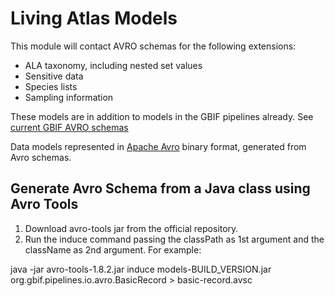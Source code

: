 # Living Atlas Models

This module will contact AVRO schemas for the following extensions:

* ALA taxonomy, including nested set values
* Sensitive data
* Species lists
* Sampling information

These models are in addition to models in the GBIF pipelines already. See [current GBIF AVRO schemas](https://github.com/gbif/pipelines/tree/master/sdks/models/src/main/avro)

Data models represented in [Apache Avro](https://avro.apache.org/docs/current/) binary format, generated from Avro schemas.

## Generate Avro Schema from a Java class using Avro Tools

1. Download avro-tools jar from the official repository.
2. Run the induce command passing the classPath as 1st argument and the className as 2nd argument. For example:

java -jar avro-tools-1.8.2.jar induce models-BUILD_VERSION.jar org.gbif.pipelines.io.avro.BasicRecord > basic-record.avsc
